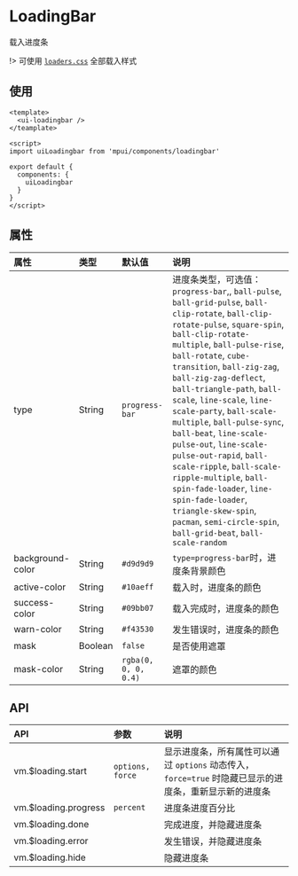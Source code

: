 LoadingBar
===

载入进度条

!> 可使用 [`loaders.css`](https://github.com/ConnorAtherton/loaders.css) 全部载入样式

## 使用

```vue
<template>
  <ui-loadingbar />
</teamplate>

<script>
import uiLoadingbar from 'mpui/components/loadingbar'

export default {
  components: {
    uiLoadingbar
  }
}
</script>
```

## 属性

| 属性 | 类型 | 默认值 | 说明 |
| :-- | :-- | :-- | :-- |
| type | String | `progress-bar` | 进度条类型，可选值：`progress-bar`,, `ball-pulse`, `ball-grid-pulse`, `ball-clip-rotate`, `ball-clip-rotate-pulse`, `square-spin`, `ball-clip-rotate-multiple`, `ball-pulse-rise`, `ball-rotate`, `cube-transition`, `ball-zig-zag`, `ball-zig-zag-deflect`, `ball-triangle-path`, `ball-scale`, `line-scale`, `line-scale-party`, `ball-scale-multiple`, `ball-pulse-sync`, `ball-beat`, `line-scale-pulse-out`, `line-scale-pulse-out-rapid`, `ball-scale-ripple`, `ball-scale-ripple-multiple`, `ball-spin-fade-loader`, `line-spin-fade-loader`, `triangle-skew-spin`, `pacman`, `semi-circle-spin`, `ball-grid-beat`, `ball-scale-random` |
| background-color | String | `#d9d9d9` | `type=progress-bar`时，进度条背景颜色 |
| active-color | String | `#10aeff` | 载入时，进度条的颜色 |
| success-color | String | `#09bb07` | 载入完成时，进度条的颜色 |
| warn-color | String | `#f43530` | 发生错误时，进度条的颜色 |
| mask | Boolean | `false` | 是否使用遮罩 |
| mask-color | String | `rgba(0, 0, 0, 0.4)` | 遮罩的颜色 |

## API

| API | 参数 | 说明 |
| :-- | :-- | :-- |
| vm.$loading.start | `options, force` | 显示进度条，所有属性可以通过 `options` 动态传入，`force=true` 时隐藏已显示的进度条，重新显示新的进度条 |
| vm.$loading.progress | `percent` | 进度条进度百分比 |
| vm.$loading.done |   | 完成进度，并隐藏进度条 |
| vm.$loading.error |   | 发生错误，并隐藏进度条 |
| vm.$loading.hide |   | 隐藏进度条 |
